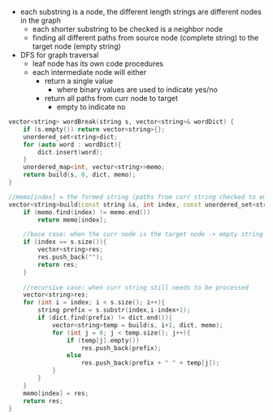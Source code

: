 - each substring is a node, the different length strings are different nodes in the graph
    - each shorter substring to be checked is a neighbor node
    - finding all different paths from source node (complete string) to the target node (empty string)
- DFS for graph traversal 
    - leaf node has its own code procedures
    - each intermediate node will either 
        - return a single value
            - where binary values are used to indicate yes/no
        - return all paths from curr node to target
            - empty to indicate no

```cpp
vector<string> wordBreak(string s, vector<string>& wordDict) {
    if (s.empty()) return vector<string>{};
    unordered_set<string>dict;
    for (auto word : wordDict){
        dict.insert(word);
    }
    unordered_map<int, vector<string>>memo;
    return build(s, 0, dict, memo);
}

//memo[index] = the formed string (paths from curr string checked to empty string)
vector<string>build(const string &s, int index, const unordered_set<string>&dict, unordered_map<int, vector<string>>&memo){
    if (memo.find(index) != memo.end())
        return memo[index];

    //base case: when the curr node is the target node -> empty string 
    if (index == s.size()){
        vector<string>res;
        res.push_back("");
        return res;
    }
    
    //recursive case: when curr string still needs to be processed
    vector<string>res; 
    for (int i = index; i < s.size(); i++){ 
        string prefix = s.substr(index,i-index+1); 
        if (dict.find(prefix) != dict.end()){ 
            vector<string>temp = build(s, i+1, dict, memo); 
            for (int j = 0; j < temp.size(); j++){ 
                if (temp[j].empty())
                    res.push_back(prefix);
                else
                    res.push_back(prefix + " " + temp[j]);
            }
        }
    }
    memo[index] = res;
    return res;
}
```
